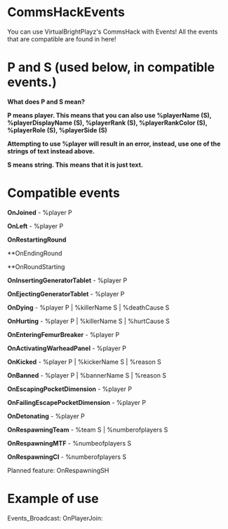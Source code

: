 # CommsHackEvents
You can use VirtualBrightPlayz's CommsHack with Events! All the events that are compatible are found in here!

# P and S (used below, in compatible events.)
**What does P and S mean?**

**P means player. This means that you can also use %playerName (S), %playerDisplayName (S), %playerRank (S), %playerRankColor (S), %playerRole (S), %playerSide (S)**

**Attempting to use %player will result in an error, instead, use one of the strings of text instead above.**

**S means string. This means that it is just text.**

# Compatible events
**OnJoined** - %player P

**OnLeft** - %player P

**OnRestartingRound**

**OnEndingRound

**OnRoundStarting

**OnInsertingGeneratorTablet** - %player P

**OnEjectingGeneratorTablet** - %player P

**OnDying** - %player P | %killerName S | %deathCause S

**OnHurting** - %player P | %killerName S | %hurtCause S

**OnEnteringFemurBreaker** - %player P

**OnActivatingWarheadPanel** - %player P 

**OnKicked** - %player P | %kickerName S | %reason S

**OnBanned** - %player P | %bannerName S | %reason S

**OnEscapingPocketDimension** - %player P

**OnFailingEscapePocketDimension** - %player P

**OnDetonating** - %player P

**OnRespawningTeam** - %team S | %numberofplayers S

**OnRespawningMTF** - %numbeofplayers S

**OnRespawningCI** - %numberofplayers S

Planned feature: OnRespawningSH

# Example of use
Events_Broadcast:
    OnPlayerJoin: 
